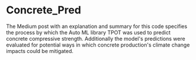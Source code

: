 # Concrete_Pred
The Medium post with an explanation and summary for this code specifies the process by which the Auto ML library TPOT was used to predict concrete compressive strength. 
Additionally the model's predictions were evaluated for potential ways in which concrete production's climate change impacts could be mitigated.
